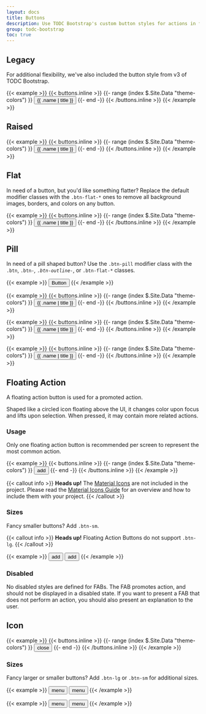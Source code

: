 ```yaml
---
layout: docs
title: Buttons
description: Use TODC Bootstrap's custom button styles for actions in forms, dialogs, and more with support for multiple sizes, states, and more.
group: todc-bootstrap
toc: true
---
```


## Legacy

For additional flexibility, we've also included the button style from v3 of
TODC Bootstrap.

{{< example >}}
{{< buttons.inline >}}
{{- range (index $.Site.Data "theme-colors") }}
<button type="button" class="btn btn-legacy-{{ .name }}">{{ .name | title }}</button>
{{- end -}}
{{< /buttons.inline >}}
{{< /example >}}

## Raised

{{< example >}}
{{< buttons.inline >}}
{{- range (index $.Site.Data "theme-colors") }}
<button type="button" class="btn btn-raised-{{ .name }}">{{ .name | title }}</button>
{{- end -}}
{{< /buttons.inline >}}
{{< /example >}}

## Flat

In need of a button, but you'd like something flatter? Replace the default modifier classes with the <code>.btn-flat-*</code> ones to remove all background images, borders, and colors on any button.

{{< example >}}
{{< buttons.inline >}}
{{- range (index $.Site.Data "theme-colors") }}
<button type="button" class="btn btn-flat-{{ .name }}">{{ .name | title }}</button>
{{- end -}}
{{< /buttons.inline >}}
{{< /example >}}

## Pill

In need of a pill shaped button? Use the <code>.btn-pill</code> modifier class
with the <code>.btn</code>, <code>.btn-*</code>, <code>.btn-outline-*</code>, or
<code>.btn-flat-*</code> classes.

{{< example >}}
<button type="button" class="btn btn-pill">Button</button>
{{< /example >}}

{{< example >}}
{{< buttons.inline >}}
{{- range (index $.Site.Data "theme-colors") }}
<button type="button" class="btn btn-{{ .name }} btn-pill">{{ .name | title }}</button>
{{- end -}}
{{< /buttons.inline >}}
{{< /example >}}

{{< example >}}
{{< buttons.inline >}}
{{- range (index $.Site.Data "theme-colors") }}
<button type="button" class="btn btn-outline-{{ .name }} btn-pill">{{ .name | title }}</button>
{{- end -}}
{{< /buttons.inline >}}
{{< /example >}}

{{< example >}}
{{< buttons.inline >}}
{{- range (index $.Site.Data "theme-colors") }}
<button type="button" class="btn btn-flat-{{ .name }} btn-pill">{{ .name | title }}</button>
{{- end -}}
{{< /buttons.inline >}}
{{< /example >}}

## Floating Action

A floating action button is used for a promoted action.

Shaped like a circled icon floating above the UI, it changes color upon focus and lifts upon selection. When pressed, it may contain more related actions.

### Usage

Only one floating action button is recommended per screen to represent the most common action.

{{< example >}}
{{< buttons.inline >}}
{{- range (index $.Site.Data "theme-colors") }}
<button type="button" class="btn btn-fab-{{ .name }}"><span class="material-icons">add</span></button>
{{- end -}}
{{< /buttons.inline >}}
{{< /example >}}

{{< callout info >}}
**Heads up!** The [Material Icons](https://material.io/icons/) are not included in the project. Please read the [Material Icons Guide](https://google.github.io/material-design-icons/) for an overview and how to include them with your project.
{{< /callout >}}

### Sizes

Fancy smaller buttons? Add `.btn-sm`.

{{< callout info >}}
**Heads up!** Floating Action Buttons do not support `.btn-lg`.
{{< /callout >}}


{{< example >}}
<button type="button" class="btn btn-fab-primary"><span class="material-icons">add</span></button>
<button type="button" class="btn btn-fab-primary btn-sm"><span class="material-icons">add</span></button>
{{< /example >}}

### Disabled

No disabled styles are defined for FABs. The FAB promotes action, and should not be displayed in a disabled state. If you want to present a FAB that does not perform an action, you should also present an explanation to the user.

## Icon

{{< example >}}
{{< buttons.inline >}}
{{- range (index $.Site.Data "theme-colors") }}
<button type="button" class="btn btn-icon-{{ .name }}"><span class="material-icons">close</span></button>
{{- end -}}
{{< /buttons.inline >}}
{{< /example >}}

### Sizes

Fancy larger or smaller buttons? Add `.btn-lg` or `.btn-sm` for additional sizes.

{{< example >}}
<button type="button" class="btn btn-icon-primary btn-lg"><span class="material-icons">menu</span></button>
<button type="button" class="btn btn-icon-secondary btn-lg"><span class="material-icons">menu</span></button>
{{< /example >}}

{{< example >}}
<button type="button" class="btn btn-icon-primary btn-sm"><span class="material-icons">menu</span></button>
<button type="button" class="btn btn-icon-secondary btn-sm"><span class="material-icons">menu</span></button>
{{< /example >}}

